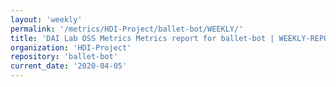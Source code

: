 ```yaml
---
layout: 'weekly'
permalink: '/metrics/HDI-Project/ballet-bot/WEEKLY/'
title: 'DAI Lab OSS Metrics Metrics report for ballet-bot | WEEKLY-REPORT-2020-04-05'
organization: 'HDI-Project'
repository: 'ballet-bot'
current_date: '2020-04-05'
---
```

